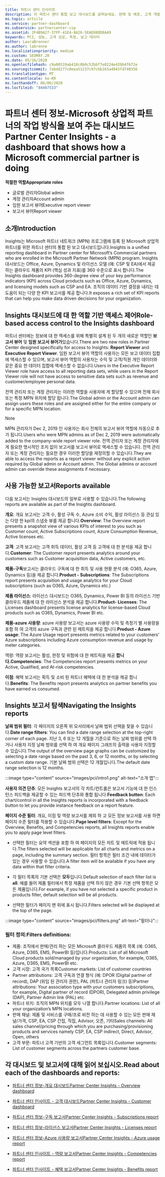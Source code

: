 ```yaml
---
title: 파트너 센터 인사이트
description: 이 파트너 센터 통합 보고 대시보드를 살펴보세요. 판매 및 배포, 고객 개발 등에 대 한 Kpi에서 수행 하는 방법을 확인 하세요.
ms.topic: article
ms.service: partner-dashboard
ms.subservice: partnercenter-csp
ms.assetid: 2F4B9A27-37FF-41E4-8A26-5EAE88DD8A49
keywords: PCI, 성능, 고객 성공, 측정, 보고 데이터
author: LauraBrenner
ms.author: labrenne
ms.localizationpriority: medium
ms.custom: SEOMAY.20
ms.date: 05/26/2020
ms.openlocfilehash: c9a80519ab418c0b0c52bbf7e0224e439b4f672e
ms.sourcegitcommit: 7abdd277c0eea51237c97cbb163a4943fd740356
ms.translationtype: MT
ms.contentlocale: ko-KR
ms.lasthandoff: 06/06/2020
ms.locfileid: "84467533"
---
```

# <a name="partner-center-insights---a-dashboard-that-shows-how-a-microsoft-commercial-partner-is-doing"></a><span data-ttu-id="fa3d8-105">파트너 센터 정보-Microsoft 상업적 파트너의 작업 방식을 보여 주는 대시보드</span><span class="sxs-lookup"><span data-stu-id="fa3d8-105">Partner Center Insights - a dashboard that shows how a Microsoft commercial partner is doing</span></span>

<span data-ttu-id="fa3d8-106">**적절한 역할**</span><span class="sxs-lookup"><span data-stu-id="fa3d8-106">**Appropriate roles**</span></span>
- <span data-ttu-id="fa3d8-107">글로벌 관리자</span><span class="sxs-lookup"><span data-stu-id="fa3d8-107">Global admin</span></span>
- <span data-ttu-id="fa3d8-108">계정 관리자</span><span class="sxs-lookup"><span data-stu-id="fa3d8-108">Account admin</span></span>
- <span data-ttu-id="fa3d8-109">임원 보고서 뷰어</span><span class="sxs-lookup"><span data-stu-id="fa3d8-109">Executive report viewer</span></span>
- <span data-ttu-id="fa3d8-110">보고서 뷰어</span><span class="sxs-lookup"><span data-stu-id="fa3d8-110">Report viewer</span></span>

## <a name="introduction"></a><span data-ttu-id="fa3d8-111">소개</span><span class="sxs-lookup"><span data-stu-id="fa3d8-111">Introduction</span></span>

<span data-ttu-id="fa3d8-112">Insights는 Microsoft 파트너 네트워크 (MPN) 프로그램에 등록 된 Microsoft 상업적 파트너를 위한 파트너 센터의 통합 된 보고 대시보드입니다.</span><span class="sxs-lookup"><span data-stu-id="fa3d8-112">Insights is a unified reporting dashboard in Partner center for Microsoft’s Commercial partners who are enrolled in the Microsoft Partner Network (MPN) program.</span></span> <span data-ttu-id="fa3d8-113">Insights 대시보드는 Office, Azure, Dynamics 및 라이선스 모델 (예: CSP 및 EA)에서 제공 하는 클라우드 제품의 KPI (핵심 성과 지표)를 360 수준으로 표시 합니다.</span><span class="sxs-lookup"><span data-stu-id="fa3d8-113">The Insights dashboard provides 360-degree view of your key performance indicators (KPI) across Cloud products such as Office, Azure, Dynamics, and licensing models such as CSP and EA.</span></span> <span data-ttu-id="fa3d8-114">조직의 데이터 기반 결정을 내리는 데 도움이 되는 다양 한 KPI 보고서를 제공 합니다.</span><span class="sxs-lookup"><span data-stu-id="fa3d8-114">It exposes a rich set of KPI reports that can help you make data driven decisions for your organization.</span></span> 

## <a name="role-based-access-control-to-the-insights-dashboard"></a><span data-ttu-id="fa3d8-115">Insights 대시보드에 대 한 역할 기반 액세스 제어</span><span class="sxs-lookup"><span data-stu-id="fa3d8-115">Role-based access control to the Insights dashboard</span></span>

<span data-ttu-id="fa3d8-116">파트너 센터에는 정보에 대 한 액세스를 위해 특별히 설계 된 두 개의 새로운 역할인 **보고서 뷰어** 및 **임원 보고서 뷰어가**있습니다.</span><span class="sxs-lookup"><span data-stu-id="fa3d8-116">There are two new roles in Partner Center designed specifically for access to Insights: **Report Viewer** and **Executive Report Viewer**.</span></span> <span data-ttu-id="fa3d8-117">임원 보고서 뷰어 역할의 사용자는 모든 보고 데이터 집합에 액세스할 수 있으며, 보고서 뷰어 역할의 사용자는 수익 및 고객/직원 개인 데이터와 같은 중요 한 데이터 집합에 액세스할 수 없습니다.</span><span class="sxs-lookup"><span data-stu-id="fa3d8-117">Users in the Executive Report Viewer role have access to all reporting data sets, while users in the Report Viewer role will not have access to sensitive data sets such as revenue and customer/employee personal data.</span></span> 

<span data-ttu-id="fa3d8-118">전역 관리자 또는 계정 관리자는 이러한 역할을 사용자에 게 할당할 수 있으며 전체 회사 또는 특정 MPN 위치에 할당 됩니다.</span><span class="sxs-lookup"><span data-stu-id="fa3d8-118">The Global admin or the Account admin can assign users these roles and are assigned either for the entire company or for a specific MPN location.</span></span>  

>[!Note] 
><span data-ttu-id="fa3d8-119">MPN 관리자가 Dec 2, 2019 인 사용자는 회사 전체의 보고서 뷰어 역할에 자동으로 추가 됩니다.</span><span class="sxs-lookup"><span data-stu-id="fa3d8-119">Users who were MPN admins as of Dec 2, 2019 were automatically added to the company-wide report viewer role.</span></span> <span data-ttu-id="fa3d8-120">전역 관리자 또는 계정 관리자에 게 필요한 명시적인 조치 없이 보고서를 보고서 뷰어로 액세스할 수 있습니다. 전역 관리자 또는 계정 관리자는 필요한 경우 이러한 할당을 재정의할 수 있습니다.</span><span class="sxs-lookup"><span data-stu-id="fa3d8-120">They are able to access the reports as a report viewer without any explicit action required by Global admin or Account admin. The Global admins or account admin can override these assignments if necessary.</span></span> 

## <a name="reports-available"></a><span data-ttu-id="fa3d8-121">사용 가능한 보고서</span><span class="sxs-lookup"><span data-stu-id="fa3d8-121">Reports available</span></span>

<span data-ttu-id="fa3d8-122">다음 보고서는 Insights 대시보드의 일부로 사용할 수 있습니다.</span><span class="sxs-lookup"><span data-stu-id="fa3d8-122">The following reports are available as part of the Insights dashboard.</span></span>

<span data-ttu-id="fa3d8-123">**개요**: 개요 보고서는 고객 수, 활성 구독 수, Azure 소비 수익, 활성 라이선스 등 관심 있는 다양 한 kpi의 스냅숏 뷰를 제공 합니다.</span><span class="sxs-lookup"><span data-stu-id="fa3d8-123">**Overview**: The Overview report presents a snapshot view of various KPIs of interest to you such as Customer count, Active Subscriptions count, Azure Consumption Revenue, Active licenses etc.</span></span>

<span data-ttu-id="fa3d8-124">**고객**: 고객 보고서는 고객 취득 데이터, 활성 고객 등 고객에 대 한 분석을 제공 합니다.</span><span class="sxs-lookup"><span data-stu-id="fa3d8-124">**Customer**: The Customer report presents analytics around your customers such as Customer acquisition data, Active customers, etc.</span></span>

<span data-ttu-id="fa3d8-125">**제품-구독**보고서는 클라우드 구독에 대 한 취득 및 사용 현황 분석 (예: O365, Azure, Dynamics 등)을 제공 합니다.</span><span class="sxs-lookup"><span data-stu-id="fa3d8-125">**Product - Subscriptions**: The Subscriptions report presents acquisition and usage analytics for your Cloud subscriptions (such as O365, Azure, Dynamics etc.)</span></span>

<span data-ttu-id="fa3d8-126">**제품 라이선스**: 라이선스 대시보드는 O365, Dynamics, Power BI 등의 라이선스 기반 클라우드 제품에 대 한 라이선스 분석을 제공 합니다.</span><span class="sxs-lookup"><span data-stu-id="fa3d8-126">**Product- Licenses**: The Licenses dashboard presents license analytics for license-based Cloud products such as O365, Dynamics, Power BI etc.</span></span>

<span data-ttu-id="fa3d8-127">**제품-azure 사용량**: azure 사용량 보고서는 azure 사용량 수익 및 측정기 별 사용량을 포함 하 여 고객의 azure 구독과 관련 된 메트릭을 제공 합니다.</span><span class="sxs-lookup"><span data-stu-id="fa3d8-127">**Product - Azure usage**: The Azure Usage report presents metrics related to your customers’ Azure subscriptions including Azure consumption revenue and usage by meter categories.</span></span>

<span data-ttu-id="fa3d8-128">역량: 역량 보고서는 활성, 한정 및 위험에 대 한 메트릭을 제공 **합니다.**</span><span class="sxs-lookup"><span data-stu-id="fa3d8-128">**Competencies**: The Competencies report presents metrics on your Active, Qualified, and At-risk competencies.</span></span>

<span data-ttu-id="fa3d8-129">**이점**: 혜택 보고서는 획득 및 소비 된 파트너 혜택에 대 한 분석을 제공 합니다.</span><span class="sxs-lookup"><span data-stu-id="fa3d8-129">**Benefits**: The Benefits report presents analytics on partner benefits you have earned vs consumed.</span></span>

## <a name="navigating-the-insights-reports"></a><span data-ttu-id="fa3d8-130">Insights 보고서 탐색</span><span class="sxs-lookup"><span data-stu-id="fa3d8-130">Navigating the Insights reports</span></span>

<span data-ttu-id="fa3d8-131">**날짜 범위 필터**: 각 페이지의 오른쪽 위 모서리에서 날짜 범위 선택을 찾을 수 있습니다.</span><span class="sxs-lookup"><span data-stu-id="fa3d8-131">**Date range filters**: You can find a date range selection at the top-right corner of each page.</span></span> <span data-ttu-id="fa3d8-132">지난 3, 6 또는 12 개월을 기준으로 하는 날짜 범위를 선택 하거나 사용자 지정 날짜 범위를 선택 하 여 개요 페이지 그래프의 출력을 사용자 지정할 수 있습니다.</span><span class="sxs-lookup"><span data-stu-id="fa3d8-132">The output of the overview page graphs can be customized by selecting a date range based on the past 3, 6, or 12 months, or by selecting a custom date range.</span></span> <span data-ttu-id="fa3d8-133">기본 날짜 범위 선택은 12 개월입니다.</span><span class="sxs-lookup"><span data-stu-id="fa3d8-133">The default date range selection is 12 months.</span></span> 

:::image type="content" source="images/pci/intro1.png" alt-text="소개 맵":::

<span data-ttu-id="fa3d8-135">**사용자 의견 단추**: 모든 Insights 보고서의 각 차트/컨트롤은 보고서 기능에 대 한 인스턴스 피드백을 제공할 수 있는 피드백 단추와 통합 됩니다.</span><span class="sxs-lookup"><span data-stu-id="fa3d8-135">**Feedback button**: Each chart/control in all the Insights reports is incorporated with a feedback button to let you provide instance feedback on a report feature.</span></span> 

 
<span data-ttu-id="fa3d8-136">**페이지 수준 필터**: 개요, 이점 및 역량 보고서를 제외 하 고 모든 정보 보고서를 사용 하면 페이지 수준 필터를 적용할 수 있습니다.</span><span class="sxs-lookup"><span data-stu-id="fa3d8-136">**Page level filters**: Except for the Overview, Benefits, and Competencies reports, all Insights reports enable you to apply page level filters.</span></span> 

- <span data-ttu-id="fa3d8-137">선택한 필터는 요약 섹션을 포함 하 여 페이지의 모든 차트 및 메트릭에 적용 됩니다.</span><span class="sxs-lookup"><span data-stu-id="fa3d8-137">The filters selected will be applicable for all charts and metrics on a page, including the summary section.</span></span> <span data-ttu-id="fa3d8-138">필터 항목은 필터 조건 내에 데이터가 있는 경우 사용할 수 있습니다.</span><span class="sxs-lookup"><span data-stu-id="fa3d8-138">A filter item will be available if you have any data within that filter criteria.</span></span> 

- <span data-ttu-id="fa3d8-139">각 필터 목록의 기본 선택은 **모두**입니다.</span><span class="sxs-lookup"><span data-stu-id="fa3d8-139">Default selection of each filter list is **all**.</span></span> <span data-ttu-id="fa3d8-140">예를 들어 제품 필터에서 특정 제품을 선택 하지 않은 경우 기본 선택 항목은 모든 제품입니다.</span><span class="sxs-lookup"><span data-stu-id="fa3d8-140">For example, if you have not selected a specific product in products filter, default selection will be all products.</span></span>

- <span data-ttu-id="fa3d8-141">선택한 필터가 페이지 맨 위에 표시 됩니다.</span><span class="sxs-lookup"><span data-stu-id="fa3d8-141">Filters selected will be displayed at the top of the page.</span></span> 

:::image type="content" source="images/pci/filters.png" alt-text="필터나":::

### <a name="filters-definitions"></a><span data-ttu-id="fa3d8-143">필터 정의:</span><span class="sxs-lookup"><span data-stu-id="fa3d8-143">Filters definitions:</span></span>

- <span data-ttu-id="fa3d8-144">제품: 조직에서 판매/관리 하는 모든 Microsoft 클라우드 제품의 목록 (예: O365, Azure, D365, EMS, PowerBI 등)입니다.</span><span class="sxs-lookup"><span data-stu-id="fa3d8-144">Products: List of all Microsoft Cloud products sold/managed by your organization, for example,  O365, Azure, D365, EMS, PowerBI etc.</span></span>
- <span data-ttu-id="fa3d8-145">고객 시장: 고객 국가 목록</span><span class="sxs-lookup"><span data-stu-id="fa3d8-145">Customer markets: List of customer countries</span></span>
- <span data-ttu-id="fa3d8-146">Partner attributions: 고객 구독과 연결 형식 (예: DPOR (Digital partner of record), DAP (위임 된 관리자 권한), PAL (파트너 관리자 링크) 등)</span><span class="sxs-lookup"><span data-stu-id="fa3d8-146">Partner attributions: Your association type with your customers subscriptions, for example,  Digital partner of record (DPOR), Delegated admin privilege (DAP), Partner Admin link (PAL) etc.</span></span> 
- <span data-ttu-id="fa3d8-147">파트너 위치: 조직의 MPN 위치를 모두 나열 합니다.</span><span class="sxs-lookup"><span data-stu-id="fa3d8-147">Partner locations: List of all your organization’s MPN locations.</span></span>
- <span data-ttu-id="fa3d8-148">판매 채널: 제품 및 서비스를 구매/프로 비전 하는 데 사용할 수 있는 모든 판매 채널/가격, CSP, EA, CSP 간접, 직접, Advisor, 오픈, 기타</span><span class="sxs-lookup"><span data-stu-id="fa3d8-148">Sales channels: All sales channel/pricing through which you are purchasing/provisioning products and services namely CSP, EA, CSP indirect, Direct, Advisor, Open, others</span></span>
- <span data-ttu-id="fa3d8-149">고객 부문: 파트너 고객 기반의 고객 세그먼트 목록입니다.</span><span class="sxs-lookup"><span data-stu-id="fa3d8-149">Customer segments: List of customer segments across the partners customer base.</span></span>

## <a name="read-about-each-of-the-dashboards-and-reports"></a><span data-ttu-id="fa3d8-150">각 대시보드 및 보고서에 대해 읽어 보십시오.</span><span class="sxs-lookup"><span data-stu-id="fa3d8-150">Read about each of the dashboards and reports:</span></span>

- [<span data-ttu-id="fa3d8-151">파트너 센터 정보-개요 대시보드</span><span class="sxs-lookup"><span data-stu-id="fa3d8-151">Partner Center Insights - Overview dashboard</span></span>](pci-overview-report.md)

- [<span data-ttu-id="fa3d8-152">파트너 센터 인사이트 - 고객 대시보드</span><span class="sxs-lookup"><span data-stu-id="fa3d8-152">Partner Center Insights - Customer dashboard</span></span>](pci-customer-report.md)

- [<span data-ttu-id="fa3d8-153">파트너 센터 정보-구독 보고서</span><span class="sxs-lookup"><span data-stu-id="fa3d8-153">Partner Center Insights - Subscriptions report</span></span>](pci-product-subscriptions-report.md)

- [<span data-ttu-id="fa3d8-154">파트너 센터 정보-라이선스 보고서</span><span class="sxs-lookup"><span data-stu-id="fa3d8-154">Partner Center Insights - Licenses report</span></span>](pci-product-licenses-report.md)

- [<span data-ttu-id="fa3d8-155">파트너 센터 정보-Azure 사용량 보고서</span><span class="sxs-lookup"><span data-stu-id="fa3d8-155">Partner Center Insights - Azure usage report</span></span>](pci-azure-usage-report.md)

- [<span data-ttu-id="fa3d8-156">파트너 센터 인사이트 - 역량 보고서</span><span class="sxs-lookup"><span data-stu-id="fa3d8-156">Partner Center Insights - Competencies report</span></span>](pci-competencies-report.md)

- [<span data-ttu-id="fa3d8-157">파트너 센터 인사이트 - 혜택 보고서</span><span class="sxs-lookup"><span data-stu-id="fa3d8-157">Partner Center Insights - Benefits report</span></span>](pci-benefits-report.md)
